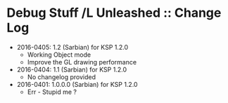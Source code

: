 # Debug Stuff /L Unleashed :: Change Log

* 2016-0405: 1.2 (Sarbian) for KSP 1.2.0
	+ Working Object mode
	+ Improve the GL drawing performance
* 2016-0404: 1.1 (Sarbian) for KSP 1.2.0
	+ No changelog provided
* 2016-0401: 1.0.0.0 (Sarbian) for KSP 1.2.0
	+ Err - Stupid me ?
